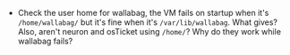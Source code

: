 * Check the user home for wallabag, the VM fails on startup when it's `/home/wallabag/` but it's fine when it's `/var/lib/wallabag`. What gives? Also, aren't neuron and osTicket using `/home/`? Why do they work while wallabag fails?
